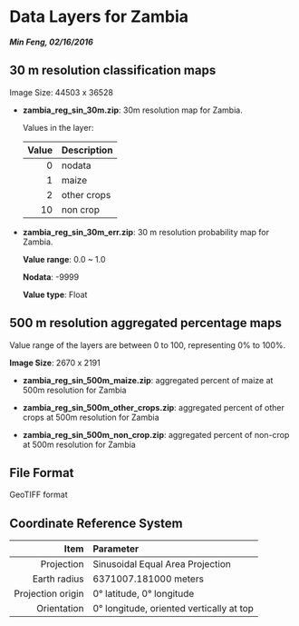 # Data Layers for Zambia
___Min Feng, 02/16/2016___

## 30 m resolution classification maps

  Image Size: 44503 x 36528

* __zambia_reg_sin_30m.zip__: 30m resolution map for Zambia.

  Values in the layer:

  Value | Description
  ---: | :---
  0 | nodata
  1 |  maize
  2 | other crops
  10 | non crop

* __zambia_reg_sin_30m_err.zip__: 30 m resolution probability map for Zambia.

  __Value range__:  0.0 ~ 1.0
  
  __Nodata__: -9999
  
  __Value type__: Float
  

## 500 m resolution aggregated percentage maps

  Value range of the layers are between 0 to 100, representing 0% to 100%.
  
  __Image Size__: 2670 x 2191

  * __zambia_reg_sin_500m_maize.zip__: aggregated percent of maize at 500m resolution for Zambia
  
  * __zambia_reg_sin_500m_other_crops.zip__: aggregated percent of other crops at 500m resolution for Zambia
  
  * __zambia_reg_sin_500m_non_crop.zip__: aggregated percent of non-crop at 500m resolution for Zambia

## File Format

  GeoTIFF format

## Coordinate Reference System

  Item | Parameter
  ---:| :---
  Projection        | Sinusoidal Equal Area Projection
  Earth radius      | 6371007.181000 meters
  Projection origin | 0° latitude, 0° longitude
  Orientation       | 0° longitude, oriented vertically at top

